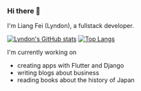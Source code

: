 ### Hi there 👋

I'm Liang Fei (Lyndon), a fullstack developer.

[![Lyndon's GitHub stats](https://github-readme-stats.vercel.app/api?username=liangfeidotme)](https://github.com/anuraghazra/github-readme-stats)
[![Top Langs](https://github-readme-stats.vercel.app/api/top-langs/?username=liangfeidotme)](https://github.com/anuraghazra/github-readme-stats)

I'm currently working on 
- creating apps with Flutter and Django
- writing blogs about business
- reading books about the history of Japan

